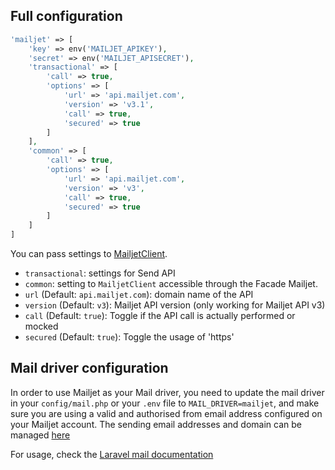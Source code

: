 ## Full configuration

```php
'mailjet' => [
    'key' => env('MAILJET_APIKEY'),
    'secret' => env('MAILJET_APISECRET'),
    'transactional' => [
        'call' => true,
        'options' => [
            'url' => 'api.mailjet.com',
            'version' => 'v3.1',
            'call' => true,
            'secured' => true
        ]
    ],
    'common' => [
        'call' => true,
        'options' => [
            'url' => 'api.mailjet.com',
            'version' => 'v3',
            'call' => true,
            'secured' => true
        ]
    ]
]
```
You can pass settings to [MailjetClient](https://github.com/mailjet/mailjet-apiv3-php).

* `transactional`: settings for Send API
* `common`: setting to `MailjetClient` accessible through the Facade Mailjet.
* `url` (Default: `api.mailjet.com`): domain name of the API
* `version` (Default: `v3`): Mailjet API version (only working for Mailjet API v3)
* `call` (Default: `true`): Toggle if the API call is actually performed or mocked
* `secured` (Default: `true`): Toggle the usage of 'https'


## Mail driver configuration

In order to use Mailjet as your Mail driver, you need to update the mail driver in your `config/mail.php` or your `.env` file to `MAIL_DRIVER=mailjet`, and make sure you are using a valid and authorised from email address configured on your Mailjet account. The sending email addresses and domain can be managed [here](https://app.mailjet.com/account/sender)

For usage, check the [Laravel mail documentation](https://laravel.com/docs/master/mail)